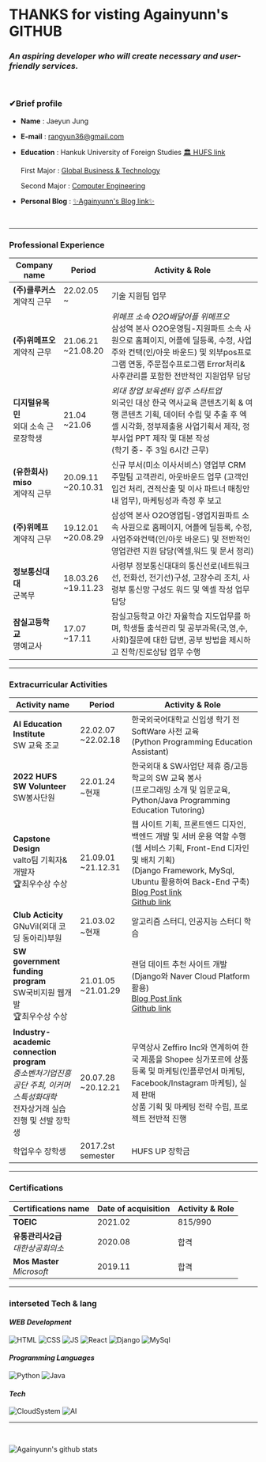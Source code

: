 # THANKS for visting Againyunn's GITHUB

### <em>An aspiring developer who will create necessary and user-friendly services.</em>

<br>

### <strong>✔Brief profile</strong>

- <b>Name</b> : Jaeyun Jung
   
- <b>E-mail</b> : rangyun36@gmail.com

- <b>Education</b> : Hankuk University of Foreign Studies [🏛 HUFS link](https://www.hufs.ac.kr)

     First Major : [Global Business & Technology](http://hufsgbtgbt.cafe24.com)

     Second Major : [Computer Engineering](https://computer.hufs.ac.kr/ces/index.do)

- <b>Personal Blog</b> : [✨Againyunn's Blog link✨](https://blog.naver.com/rangyun)
<br>

---

### Professional Experience

| <b> Company name | Period | Activity & Role </b> |
|---|---|---|
| <strong>(주)클루커스</strong> <br>계약직 근무 | 22.02.05 <br>~         | 기술 지원팀 업무 |
| <strong>(주)위메프오</strong> <br>계약직 근무 | 21.06.21 <br>~21.08.20 |<em>위메프 소속 O2O배달어플 위메프오</em> <br> 삼성역 본사 O2O운영팀-지원파트 소속 사원으로 홈페이지, 어플에 딜등록, 수정, 사업주와 컨택(인/아웃 바운드) 및 외부pos프로그램 연동, 주문접수프로그램 Error처리& 사후관리를 포함한 전반적인 지원업무 담당 |
| <strong>디지털유목민 </strong> <br> 외대 소속 근로장학생 | 21.04 <br>~21.06 |<em>외대 창업 보육센터 입주 스타트업</em> <br>외국인 대상 한국 역사교육 콘텐츠기획 & 여행 콘텐츠 기획, 데이터 수립 및 추출 후 엑셀 시각화, 정부제출용 사업기획서 제작, 정부사업 PPT 제작 및 대본 작성 <br>(학기 중- 주 3일 6시간 근무) |
| <strong>(유한회사) miso</strong> <br>계약직 근무 | 20.09.11 <br>~20.10.31 | 신규 부서(미소 이사서비스) 영업부 CRM 주말팀 고객관리, 아웃바운드 업무 (고객인입건 처리, 견적산출 및 이사 파트너 매칭안내 업무), 마케팅성과 측정 후 보고 |
| <strong>(주)위메프</strong> <br>계약직 근무 | 19.12.01 <br>~20.08.29 | 삼성역 본사 O2O영업팀-영업지원파트 소속 사원으로 홈페이지, 어플에 딜등록, 수정, 사업주와컨택(인/아웃 바운드) 및 전반적인 영업관련 지원 담당(엑셀,워드 및 문서 정리) |
| <strong>정보통신대대</strong> <br>군복무 | 18.03.26 <br>~19.11.23 | 사령부 정보통신대대의 통신선로(네트워크선, 전화선, 전기선)구성, 고장수리 조치, 사령부 통신망 구성도 워드 및 엑셀 작성 업무 담당 |
| <strong>잠실고등학교</strong> <br>명예교사 | 17.07 <br>~17.11 | 잠실고등학교 야간 자율학습 지도업무를 하며, 학생들 출석관리 및 공부과목(국,영,수,사회)질문에 대한 답변, 공부 방법을 제시하고 진학/진로상담 업무 수행 |

---
### Extracurricular Activities

| <b> Activity name | Period | Activity & Role </b> |
|---|---|---|
| <strong>AI Education Institute</strong> <br>SW 교육 조교 | 22.02.07<br>~22.02.18 | 한국외국어대학교 신입생 학기 전 SoftWare 사전 교육<br>(Python Programming Education Assistant) |
| <strong>2022 HUFS SW Volunteer</strong> <br>SW봉사단원 | 22.01.24 <br>~현재 | 한국외대 & SW사업단 제휴 중/고등학교의 SW 교육 봉사<br>(프로그래밍 소개 및 입문교육, Python/Java Programming Education Tutoring) |
| <strong>Capstone Design</strong> <br>valto팀 기획자&개발자<br>🏆최우수상 수상  | 21.09.01 <br>~21.12.31 | 웹 사이트 기획, 프론트엔드 디자인, 백엔드 개발 및 서버 운용 역할 수행<br>(웹 서비스 기획, Front-End 디자인 및 배치 기획)<br>(Django Framework, MySql, Ubuntu 활용하여 Back-End 구축)<br>[Blog Post link](https://blog.naver.com/rangyun/222619359347) <br>[Github link](https://github.com/Againyunn/valto) |
| <strong>Club Acticity</strong> <br>GNuVil(외대 코딩 동아리)부원 | 21.03.02<br>~현재 | 알고리즘 스터디, 인공지능 스터디 학습 |
| <strong>SW government funding program</strong> <br>SW국비지원 웹개발 <br>🏆최우수상 수상 | 21.01.05<br>~21.01.29 | 랜덤 데이트 추천 사이트 개발 <br>(Django와 Naver Cloud Platform 활용)  <br>[Blog Post link](https://blog.naver.com/rangyun/222240831159) <br>[Github link](https://github.com/Againyunn/RandomDating)|
| <strong>Industry-academic connection program</strong> <br><em>중소벤처기업진흥공단 주최, 이커머스특성화대학</em><br>전자상거래 실습 진행 및 선발 장학생 | 20.07.28<br>~20.12.21 | 무역상사 Zeffiro Inc와 연계하여 한국 제품을 Shopee 싱가포르에 상품 등록 및 마케팅(인플루언서 마케팅, Facebook/Instagram 마케팅), 실제 판매 <br>상품 기획 및 마케팅 전략 수립, 프로젝트 전반적 진행 |
| 학업우수 장학생 | 2017.2st semester | HUFS UP 장학금 |

---
### Certifications
| <b> Certifications name | Date of acquisition | Activity & Role </b> |
|---|---|---|
|<strong>TOEIC</strong> | 2021.02 | 815/990 |
|<strong>유통관리사2급</strong> <br><em>대한상공회의소</em> | 2020.08 | 합격 |
|<strong>Mos Master </strong> <br><em>Microsoft</em>| 2019.11 | 합격 |


---
### interseted Tech & lang 

#### <em> WEB Development</em>

![HTML](https://img.shields.io/static/v1?label=lang&message=HTML&color=red)
![CSS](https://img.shields.io/static/v1?label=lang&message=CSS&color=1252FF)
![JS](https://img.shields.io/static/v1?label=lang&message=JS&color=FFE800)
![React](https://img.shields.io/static/v1?label=lib&message=React&color=00B3EE)
![Django](https://img.shields.io/static/v1?label=framework&message=Django&color=00B173)
![MySql](https://img.shields.io/static/v1?label=lang&message=MySql&color=FF9F00)

#### <em>Programming Languages</em>

![Python](https://img.shields.io/static/v1?label=lang&message=Python&color=02319E)
![Java](https://img.shields.io/static/v1?label=lang&message=Java&color=FF4900)

#### <em>Tech</em>
![CloudSystem](https://img.shields.io/static/v1?label=tech&message=Cloud&color=white)
![AI](https://img.shields.io/static/v1?label=tech&message=AI&color=7842FC)

---

<br>

![Againyunn's github stats](https://github-readme-stats.vercel.app/api?username=Againyunn&show_icons=true)

